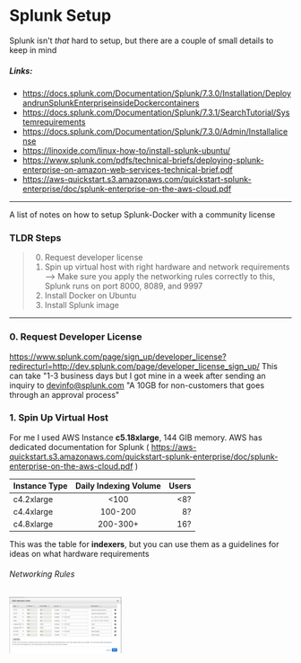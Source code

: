 # Splunk Setup

Splunk isn't *that* hard to setup, but there are a couple of small details to keep in mind

##### Links:
- https://docs.splunk.com/Documentation/Splunk/7.3.0/Installation/DeployandrunSplunkEnterpriseinsideDockercontainers
- https://docs.splunk.com/Documentation/Splunk/7.3.1/SearchTutorial/Systemrequirements
- https://docs.splunk.com/Documentation/Splunk/7.3.0/Admin/Installalicense
- https://linoxide.com/linux-how-to/install-splunk-ubuntu/
- https://www.splunk.com/pdfs/technical-briefs/deploying-splunk-enterprise-on-amazon-web-services-technical-brief.pdf
- https://aws-quickstart.s3.amazonaws.com/quickstart-splunk-enterprise/doc/splunk-enterprise-on-the-aws-cloud.pdf
--- 

A list of notes on how to setup Splunk-Docker with a community license

### TLDR Steps
> 0. Request developer license
> 1. Spin up virtual host with right hardware and network requirements
> --> Make sure you apply the networking rules correctly to this, Splunk runs on port 8000, 8089, and 9997
> 2. Install Docker on Ubuntu
> 3. Install Splunk image
--- 

### 0. Request Developer License
https://www.splunk.com/page/sign_up/developer_license?redirecturl=http://dev.splunk.com/page/developer_license_sign_up/
This can take "1-3 business days but I got mine in a week after sending an inquiry to devinfo@splunk.com
"A 10GB for non-customers that goes through an approval process"

### 1. Spin Up Virtual Host 
For me I used AWS Instance **c5.18xlarge**, 144 GIB memory. AWS has dedicated documentation for Splunk ( https://aws-quickstart.s3.amazonaws.com/quickstart-splunk-enterprise/doc/splunk-enterprise-on-the-aws-cloud.pdf )

| Instance Type       | Daily Indexing Volume       | Users  |
| ------------- |:-------------:| -----:|
| c4.2xlarge   | <100 | <8? |
| c4.4xlarge    | 100-200    |   8? |
| c4.8xlarge | 200-300+     |    16? |

This was the table for **indexers**, but you can use them as a guidelines for ideas on what hardware requirements
###### Networking Rules
<img src="image.png" width="200">



